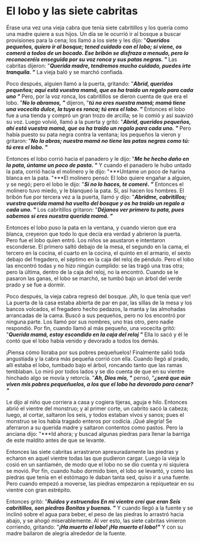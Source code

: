 # El lobo y las siete cabritas

Érase una vez una vieja cabra que tenía siete cabritillos y los quería como una madre quiere a sus hijos. Un día se le ocurrió ir al bosque a buscar provisiones para la cena; los llamó a los siete y les dijo: "***Queridos pequeños, quiero ir al bosque; tened cuidado con el lobo; si viene, os comerá a todos de un bocado. Ese bribón se disfraza a menudo, pero lo reconoceréis enseguida por su voz ronca y sus patas negras. "*** Las cabritas dijeron: "***Querida madre, tendremos mucho cuidado, puedes irte tranquila. "*** La vieja baló y se marchó confiada.

Poco después, alguien llamó a la puerta, gritando: "***Abrid, queridos pequeños; aquí está vuestra mamá, que os ha traído un regalo para cada uno "*** Pero, por la voz ronca, los cabritillos se dieron cuenta de que era el lobo. "***No lo abramos, "*** dijeron, "***tú no eres nuestra mamá; mamá tiene una vocecita dulce, la tuya es ronca; tú eres el lobo. "*** Entonces el lobo fue a una tienda y compró un gran trozo de arcilla; se lo comió y así suavizó su voz. Luego volvió, llamó a la puerta y gritó: "***Abrid, queridos pequeños, ahí está vuestra mamá, que os ha traído un regalo para cada uno. "*** Pero había puesto su pata negra contra la ventana; los pequeños la vieron y gritaron: "***No la abras; nuestra mamá no tiene las patas negras como tú: tú eres el lobo. "*** 

Entonces el lobo corrió hacia el panadero y le dijo: "***Me he hecho daño en la pata, úntame un poco de pasta. "*** Y cuando el panadero le hubo untado la pata, corrió hacia el molinero y le dijo: "***Untame un poco de harina blanca en la pata. "***El molinero pensó: El lobo quiere engañar a alguien, y se negó; pero el lobo le dijo: "***Si no lo haces, te comeré. "*** Entonces el molinero tuvo miedo, y le blanqueó la pata. Sí, así hacen los hombres.
El bribón fue por tercera vez a la puerta, llamó y dijo: "***Abridme, cabritillos; vuestra querida mamá ha vuelto del bosque y os ha traído un regalo a cada uno. "*** Los cabritillos gritaron: "***Déjanos ver primero tu pata, pues sabemos si eres nuestra querida mamá. "***

 Entonces el lobo puso la pata en la ventana, y cuando vieron que era blanca, creyeron que todo lo que decía era verdad y abrieron la puerta. Pero fue el lobo quien entró. Los niños se asustaron e intentaron esconderse. El primero saltó debajo de la mesa, el segundo en la cama, el tercero en la cocina, el cuarto en la cocina, el quinto en el armario, el sexto debajo del fregadero, el séptimo en la caja del reloj de péndulo. Pero el lobo las encontró todas y no hizo ningún cumplido: se las tragó una tras otra; pero la última, dentro de la caja del reloj, no la encontró. Cuando se le pasaron las ganas, el lobo se marchó, se tumbó bajo un árbol del verde prado y se fue a dormir.

Poco después, la vieja cabra regresó del bosque. ¡Ah, lo que tenía que ver! La puerta de la casa estaba abierta de par en par, las sillas de la mesa y los bancos volcados, el fregadero hecho pedazos, la manta y las almohadas arrancadas de la cama. Buscó a sus pequeños, pero no los encontró por ninguna parte. Los llamó por sus nombres, uno tras otro, pero nadie respondió. Por fin, cuando llamó al más pequeño, una vocecita gritó: "***Querida mamá, estoy escondido en la caja del reloj "*** Ella lo sacó y él le contó que el lobo había venido y devorado a todos los demás. 

¡Piensa cómo lloraba por sus pobres pequeñuelos!
Finalmente salió toda angustiada y la cabra más pequeña corrió con ella. Cuando llegó al prado, allí estaba el lobo, tumbado bajo el árbol, roncando tanto que las ramas temblaban. Lo miró por todos lados y se dio cuenta de que en su vientre hinchado algo se movía y retorcía. "***Ah, Dios mío, "*** pensó, "***¿será que aún viven mis pobres pequeñuelos, a los que el lobo ha devorado para cenar? "*** 

Le dijo al niño que corriera a casa y cogiera tijeras, aguja e hilo. Entonces abrió el vientre del monstruo; y al primer corte, un cabrito sacó la cabeza; luego, al cortar, saltaron los seis, y todos estaban vivos y sanos; pues el monstruo se los había tragado enteros por codicia. ¡Qué alegría! Se aferraron a su querida madre y saltaron contentos como pastos. Pero la anciana dijo: "***Id ahora; y buscad algunas piedras para llenar la barriga de este maldito antes de que se levante. 

Entonces las siete cabritas arrastraron apresuradamente las piedras y echaron en aquel vientre todas las que pudieron cargar. Luego la vieja lo cosió en un santiamén, de modo que el lobo no se dio cuenta y ni siquiera se movió.
Por fin, cuando hubo dormido bien, el lobo se levantó, y como las piedras que tenía en el estómago le daban tanta sed, quiso ir a una fuente. Pero cuando empezó a moverse, las piedras empezaron a repiquetear en su vientre con gran estrépito.

Entonces gritó:
"***Ruidos y estruendos En mi vientre creí que eran Seis cabritillos, son piedras Bonitas y buenas. "***
Y cuando llegó a la fuente y se inclinó sobre el agua para beber, el peso de las piedras lo arrastró hacia abajo, y se ahogó miserablemente. Al ver esto, las siete cabritas vinieron corriendo, gritando: "***¡Ha muerto el lobo! ¡Ha muerto el lobo!"*** Y con su madre bailaron de alegría alrededor de la fuente.